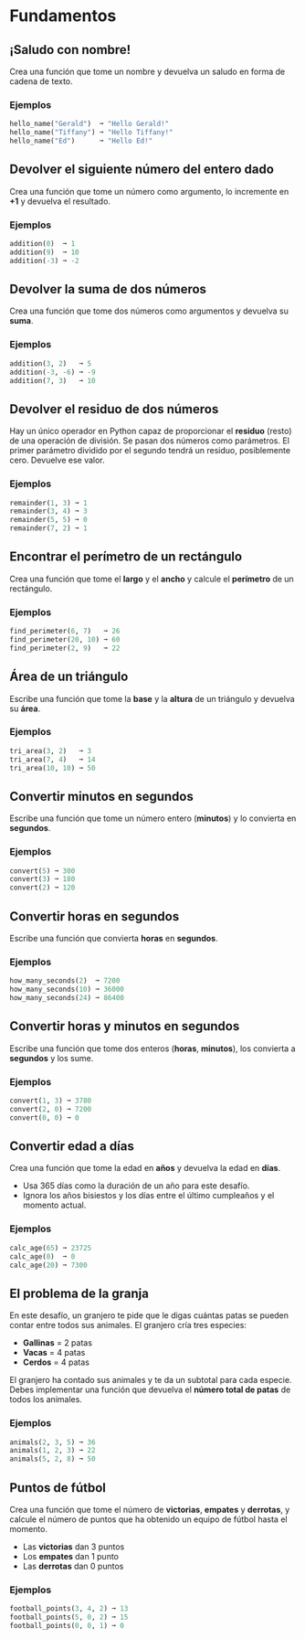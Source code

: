 # Fundamentos

## ¡Saludo con nombre!

Crea una función que tome un nombre y devuelva un saludo en forma de cadena de texto.

### Ejemplos

```py
hello_name("Gerald")  ➞ "Hello Gerald!"
hello_name("Tiffany") ➞ "Hello Tiffany!"
hello_name("Ed")      ➞ "Hello Ed!"
```

## Devolver el siguiente número del entero dado

Crea una función que tome un número como argumento, lo incremente en **+1** y devuelva el resultado.

### Ejemplos

```py
addition(0)  ➞ 1
addition(9)  ➞ 10
addition(-3) ➞ -2
```

## Devolver la suma de dos números
Crea una función que tome dos números como argumentos y devuelva su **suma**.

### Ejemplos

```py
addition(3, 2)   ➞ 5
addition(-3, -6) ➞ -9
addition(7, 3)   ➞ 10
```

## Devolver el residuo de dos números

Hay un único operador en Python capaz de proporcionar el **residuo** (resto) de una operación de división. Se pasan dos números como parámetros. El primer parámetro dividido por el segundo tendrá un residuo, posiblemente cero. Devuelve ese valor.

### Ejemplos

```py
remainder(1, 3) ➞ 1
remainder(3, 4) ➞ 3
remainder(5, 5) ➞ 0
remainder(7, 2) ➞ 1
```

## Encontrar el perímetro de un rectángulo

Crea una función que tome el **largo** y el **ancho** y calcule el **perímetro** de un rectángulo.

### Ejemplos

```py
find_perimeter(6, 7)   ➞ 26
find_perimeter(20, 10) ➞ 60
find_perimeter(2, 9)   ➞ 22
```

## Área de un triángulo

Escribe una función que tome la **base** y la **altura** de un triángulo y devuelva su **área**.

### Ejemplos

```py
tri_area(3, 2)   ➞ 3
tri_area(7, 4)   ➞ 14
tri_area(10, 10) ➞ 50
```

## Convertir minutos en segundos

Escribe una función que tome un número entero (**minutos**) y lo convierta en **segundos**.


### Ejemplos

```py
convert(5) ➞ 300
convert(3) ➞ 180
convert(2) ➞ 120
```

## Convertir horas en segundos

Escribe una función que convierta **horas** en **segundos**.

### Ejemplos

```py
how_many_seconds(2)  ➞ 7200
how_many_seconds(10) ➞ 36000
how_many_seconds(24) ➞ 86400
```

## Convertir horas y minutos en segundos

Escribe una función que tome dos enteros (**horas**, **minutos**), los convierta a **segundos** y los sume.

### Ejemplos

```py
convert(1, 3) ➞ 3780
convert(2, 0) ➞ 7200
convert(0, 0) ➞ 0
```

## Convertir edad a días

Crea una función que tome la edad en **años** y devuelva la edad en **días**.

- Usa 365 días como la duración de un año para este desafío.
- Ignora los años bisiestos y los días entre el último cumpleaños y el momento actual.

### Ejemplos

```py
calc_age(65) ➞ 23725
calc_age(0)  ➞ 0
calc_age(20) ➞ 7300
```

## El problema de la granja
En este desafío, un granjero te pide que le digas cuántas patas se pueden contar entre todos sus animales. El granjero cría tres especies:

- **Gallinas** = 2 patas
- **Vacas** = 4 patas
- **Cerdos** = 4 patas

El granjero ha contado sus animales y te da un subtotal para cada especie. Debes implementar una función que devuelva el **número total de patas** de todos los animales.

### Ejemplos

```py
animals(2, 3, 5) ➞ 36
animals(1, 2, 3) ➞ 22
animals(5, 2, 8) ➞ 50
```

## Puntos de fútbol

Crea una función que tome el número de **victorias**, **empates** y **derrotas**, y calcule el número de puntos que ha obtenido un equipo de fútbol hasta el momento.

- Las **victorias** dan 3 puntos
- Los **empates** dan 1 punto
- Las **derrotas** dan 0 puntos

### Ejemplos

```py
football_points(3, 4, 2) ➞ 13
football_points(5, 0, 2) ➞ 15
football_points(0, 0, 1) ➞ 0
```


